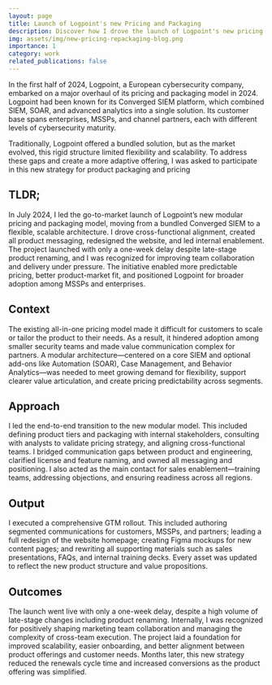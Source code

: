 ```yaml
---
layout: page
title: Launch of Logpoint's new Pricing and Packaging
description: Discover how I drove the launch of Logpoint's new pricing and packaging, from defining the positioning and messaging to executing the campaigns for its launch.
img: assets/img/new-pricing-repackaging-blog.png
importance: 1
category: work
related_publications: false
---
```


In the first half of 2024, Logpoint, a European cybersecurity company, embarked on a major overhaul of its pricing and packaging model in 2024. Logpoint had been known for its Converged SIEM platform, which combined SIEM, SOAR, and advanced analytics into a single solution. Its customer base spans enterprises, MSSPs, and channel partners, each with different levels of cybersecurity maturity. 

Traditionally, Logpoint offered a bundled solution, but as the market evolved, this rigid structure limited flexibility and scalability. To address these gaps and create a more adaptive offering, I was asked to participate in this new strategy for product packaging and pricing

## TLDR;

In July 2024, I led the go-to-market launch of Logpoint’s new modular pricing and packaging model, moving from a bundled Converged SIEM to a flexible, scalable architecture. I drove cross-functional alignment, created all product messaging, redesigned the website, and led internal enablement. The project launched with only a one-week delay despite late-stage product renaming, and I was recognized for improving team collaboration and delivery under pressure. The initiative enabled more predictable pricing, better product-market fit, and positioned Logpoint for broader adoption among MSSPs and enterprises.

## Context

The existing all-in-one pricing model made it difficult for customers to scale or tailor the product to their needs. As a result, it hindered adoption among smaller security teams and made value communication complex for partners. A modular architecture—centered on a core SIEM and optional add-ons like Automation (SOAR), Case Management, and Behavior Analytics—was needed to meet growing demand for flexibility, support clearer value articulation, and create pricing predictability across segments.

## Approach

I led the end-to-end transition to the new modular model. This included defining product tiers and packaging with internal stakeholders, consulting with analysts to validate pricing strategy, and aligning cross-functional teams. I bridged communication gaps between product and engineering, clarified license and feature naming, and owned all messaging and positioning. I also acted as the main contact for sales enablement—training teams, addressing objections, and ensuring readiness across all regions.

## Output

I executed a comprehensive GTM rollout. This included authoring segmented communications for customers, MSSPs, and partners; leading a full redesign of the website homepage; creating Figma mockups for new content pages; and rewriting all supporting materials such as sales presentations, FAQs, and internal training decks. Every asset was updated to reflect the new product structure and value propositions.

## Outcomes

The launch went live with only a one-week delay, despite a high volume of late-stage changes including product renaming. Internally, I was recognized for positively shaping marketing team collaboration and managing the complexity of cross-team execution. The project laid a foundation for improved scalability, easier onboarding, and better alignment between product offerings and customer needs. Months later, this new strategy reduced the renewals cycle time and increased conversions as the product offering was simplified.